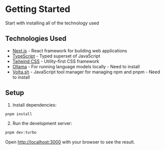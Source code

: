 # Getting Started

Start with installing all of the technology used

## Technologies Used

- [Next.js](https://nextjs.org/) - React framework for building web applications
- [TypeScript](https://www.typescriptlang.org/) - Typed superset of JavaScript
- [Tailwind CSS](https://tailwindcss.com/) - Utility-first CSS framework
- [Ollama](https://ollama.ai/) - For running language models locally - Need to install
- [Volta.sh](https://volta.sh/) - JavaScript tool manager for managing npm and pnpm - Need to install

## Setup

1. Install dependencies:

```bash
pnpm install
```

2. Run the development server:

```bash
pnpm dev:turbo
```

Open [http://localhost:3000](http://localhost:3000) with your browser to see the result.

